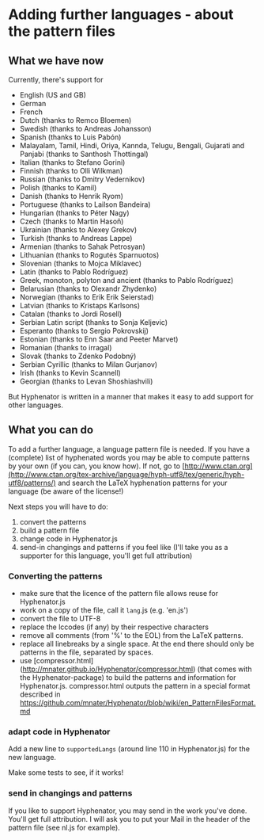 # Adding further languages - about the pattern files #

## What we have now ##
Currently, there's support for
  * English (US and GB)
  * German
  * French
  * Dutch (thanks to Remco Bloemen)
  * Swedish (thanks to Andreas Johansson)
  * Spanish (thanks to Luis Pabón)
  * Malayalam, Tamil, Hindi, Oriya, Kannda, Telugu, Bengali, Gujarati and Panjabi (thanks to Santhosh Thottingal)
  * Italian (thanks to Stefano Gorini)
  * Finnish (thanks to Olli Wilkman)
  * Russian (thanks to Dmitry Vedernikov)
  * Polish (thanks to Kamil)
  * Danish (thanks to Henrik Ryom)
  * Portuguese (thanks to Lailson Bandeira)
  * Hungarian (thanks to Péter Nagy)
  * Czech  (thanks to Martin Hasoň)
  * Ukrainian (thanks to Alexey Grekov)
  * Turkish (thanks to Andreas Lappe)
  * Armenian (thanks to Sahak Petrosyan)
  * Lithuanian (thanks to Rogutės Sparnuotos)
  * Slovenian (thanks to Mojca Miklavec)
  * Latin (thanks to Pablo Rodríguez)
  * Greek, monoton, polyton and ancient (thanks to Pablo Rodríguez)
  * Belarusian (thanks to Olexandr Zhydenko)
  * Norwegian (thanks to Erik Erik Seierstad)
  * Latvian (thanks to Kristaps Karlsons)
  * Catalan (thanks to Jordi Rosell)
  * Serbian Latin script (thanks to Sonja Keljevic)
  * Esperanto (thanks to Sergio Pokrovskij)
  * Estonian (thanks to Enn Saar and Peeter Marvet)
  * Romanian (thanks to irragal)
  * Slovak (thanks to Zdenko Podobný)
  * Serbian Cyrillic (thanks to Milan Gurjanov)
  * Irish (thanks to Kevin Scannell)
  * Georgian (thanks to Levan Shoshiashvili)

But Hyphenator is written in a manner that makes it easy to add support for other languages.

## What you can do ##

To add a further language, a language pattern file is needed. If you have a (complete) list of hyphenated words you may be able to compute patterns by your own (if you can, you know how). If not, go to [http://www.ctan.org](http://www.ctan.org/tex-archive/language/hyph-utf8/tex/generic/hyph-utf8/patterns/) and search the LaTeX hyphenation patterns for your language (be aware of the license!)

Next steps you will have to do:
  1. convert the patterns
  2. build a pattern file
  3. change code in Hyphenator.js
  4. send-in changings and patterns if you feel like (I'll take you as a supporter for this language, you'll get full attribution)

### Converting the patterns ###

  * make sure that the licence of the pattern file allows reuse for Hyphenator.js
  * work on a copy of the file, call it `lang`.js (e.g. 'en.js')
  * convert the file to UTF-8
  * replace the lccodes (if any) by their respective characters
  * remove all comments (from '%' to the EOL) from the LaTeX patterns.
  * replace all linebreaks by a single space. At the end there should only be patterns in the file, separated by spaces.
  * use [compressor.html] (http://mnater.github.io/Hyphenator/compressor.html) (that comes with the Hyphenator-package) to build the patterns and information for Hyphenator.js. compressor.html outputs the pattern in a special format described in https://github.com/mnater/Hyphenator/blob/wiki/en_PatternFilesFormat.md


### adapt code in Hyphenator ###
Add a new line to `supportedLangs` (around line 110 in Hyphenator.js) for the new language.

Make some tests to see, if it works!

### send in changings and patterns ###
If you like to support Hyphenator, you may send in the work you've done. You'll get full attribution. I will ask you to put your Mail in the header of the pattern file (see nl.js for example).
